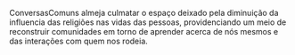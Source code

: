 ConversasComuns almeja culmatar o espaço deixado pela diminuição da influencia das religiões nas vidas das pessoas, providenciando um meio de reconstruir comunidades em torno de aprender acerca de nós mesmos e das interações com quem nos rodeia.
